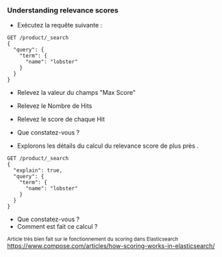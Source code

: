 ### Understanding relevance scores


- Exécutez la requête suivante : 

```
GET /product/_search
{
  "query": {
    "term": {
      "name": "lobster"
    }
  }
}
```
  - Relevez la valeur du champs "Max Score"
  - Relevez le Nombre de Hits
  - Relevez le score de chaque Hit
  - Que constatez-vous ?

- Explorons les détails du calcul du relevance score de plus près .


```
GET /product/_search
{
  "explain": true,
  "query": {
    "term": {
      "name": "lobster"
    }
  }
}
```

- Que constatez-vous ?
- Comment est fait ce calcul ?

<sup>Article très bien fait sur le fonctionnement du scoring dans Elasticsearch</sup>
https://www.compose.com/articles/how-scoring-works-in-elasticsearch/

